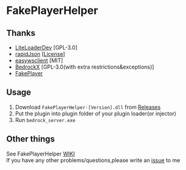 # FakePlayerHelper
## Thanks
- [LiteLoaderDev](https://github.com/LiteLDev) [GPL-3.0]
- [rapidJson](https://github.com/Tencent/rapidjson) [[License](https://github.com/Tencent/rapidjson/blob/master/license.txt)]
- [easywsclient](https://github.com/dhbaird/easywsclient) [MIT]
- [BedrockX](https://github.com/Sysca11/BedrockX) [GPL-3.0(with extra restrictions&exceptions)]
- [FakePlayer](https://github.com/ddf8196/FakePlayer)
## Usage
1. Download `FakePlayerHelper-[Version].dll` from [Releases](https://github.com/Jasonzyt/FakePlayerHelper/releases)
2. Put the plugin into plugin folder of your plugin loader(or injector)
3. Run `bedrock_server.exe`
## Other things
See FakePlayerHelper [WIKI](https://github.com/Jasonzyt/FakePlayerHelper/wiki)    
If you have any other problems/questions,please write an [issue](https://github.com/Jasonzyt/FakePlayerHelper/issues) to me
